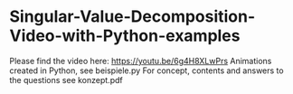 # Singular-Value-Decomposition-Video-with-Python-examples
Please find the video here: https://youtu.be/6g4H8XLwPrs
Animations created in Python, see beispiele.py
For concept, contents and answers to the questions see konzept.pdf
